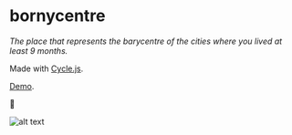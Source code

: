 # bornycentre
_The place that represents the barycentre of the cities where you lived at least 9 months._

Made with [Cycle.js](http://cycle.js.org/).

[Demo](http://bornycent.re/).

:ghost:

![alt text](https://dl.dropboxusercontent.com/u/17017251/bornycentre.gif "Coucou les enfants !")
